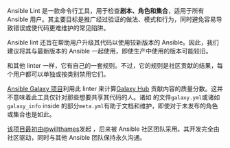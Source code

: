 Ansible Lint 是一款命令行工具，用于检查**剧本、角色和集合**，适用于所有 Ansible 用户。其主要目标是推广经过验证的做法、模式和行为，同时避免容易导致错误或使代码更难维护的常见陷阱。

Ansible lint 还旨在帮助用户升级其代码以使用较新版本的 Ansible。因此，我们建议将其与最新版本的 Ansible 一起使用，即使生产中使用的版本可能较旧。

和其他 linter 一样，它有自己的一套规则。不过，它的规则是社区贡献的结果，每个用户都可以单独或按类别禁用它们。

[Ansible Galaxy 项目](https://github.com/ansible/galaxy/)利用此 linter 来计算[Galaxy Hub](https://galaxy.ansible.com/) 贡献内容的质量分数。这并不意味着此工具仅针对那些想要共享其代码的人。诸如 的文件`galaxy.yml`或诸如`galaxy_info` inside 的部分`meta.yml`有助于文档和维护，即使对于未发布的角色或集合也是如此。

[该项目最初由@willthames](https://github.com/willthames/)发起 ，后来被 Ansible 社区团队采用。其开发完全由社区驱动，同时与其他 Ansible 团队保持永久沟通。
